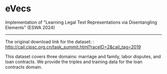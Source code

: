 # eVecs
Implementation of "Learning Legal Text Representations via Disentangling Elements" (ESWA 2024)

---

The original download link for the dataset: : http://cail.cipsc.org.cn/task_summit.html?raceID=2&cail_tag=2019

This dataset covers three domains: marriage and family, labor disputes, and loan contracts. We provide the triples and training data for the loan contracts domain.

